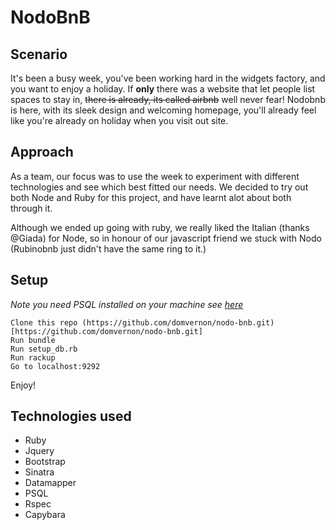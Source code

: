 # NodoBnB


## Scenario

It's been a busy week, you've been working hard in the widgets factory, and you want to enjoy a holiday. If **only** there was a website that let people list spaces to stay in, ~~there is already, its called airbnb~~ well never fear! Nodobnb is here, with its sleek design and welcoming homepage, you'll already feel like you're already on holiday when you visit out site.

## Approach

As a team, our focus was to use the week to experiment with different technologies and see which best fitted our needs. We decided to try out both Node and Ruby for this project, and have learnt alot about both through it. 

Although we ended up going with ruby, we really liked the Italian (thanks @Giada) for Node, so in honour of our javascript friend we stuck with Nodo (Rubinobnb just didn't have the same ring to it.) 

## Setup 

*Note you need PSQL installed on your machine see [here](https://www.postgresql.org/)*

```
Clone this repo (https://github.com/domvernon/nodo-bnb.git)[https://github.com/domvernon/nodo-bnb.git]
Run bundle
Run setup_db.rb
Run rackup
Go to localhost:9292
```

Enjoy!

## Technologies used
- Ruby
- Jquery
- Bootstrap
- Sinatra
- Datamapper
- PSQL
- Rspec
- Capybara





